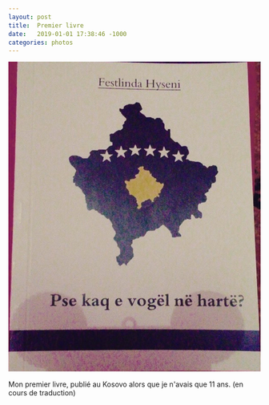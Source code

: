 ```yaml
---
layout: post
title:  Premier livre
date:   2019-01-01 17:38:46 -1000
categories: photos
---
```



![IMG_2145](/photos/IMG_2145.jpeg)

Mon premier livre, publié au Kosovo alors que je n'avais que 11 ans. (en cours de traduction)

